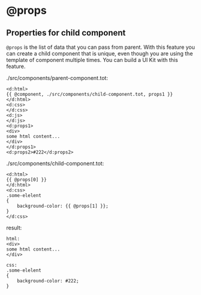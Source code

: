 # @props

## Properties for child component

`@props` is the list of data that you can pass from parent.
With this feature you can create a child component that is unique, even though you are using the template of component multiple times. You can build a UI Kit with this feature.

./src/components/parent-component.tot:

```
<d:html>
{{ @component, ./src/components/child-component.tot, props1 }}
</d:html>
<d:css>
</d:css>
<d:js>
</d:js>
<d:props1>
<div>
some html content...
</div>
</d:props1>
<d:props2>#222</d:props2>
```

./src/components/child-component.tot:

```
<d:html>
{{ @props[0] }}
</d:html>
<d:css>
.some-elelent
{
    background-color: {{ @props[1] }};
}
</d:css>
```

result:

```
html:
<div>
some html content...
</div>

css:
.some-elelent
{
    background-color: #222;
}
```
